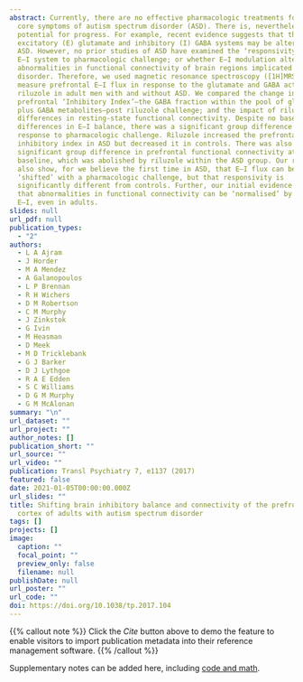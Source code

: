 ```yaml
---
abstract: Currently, there are no effective pharmacologic treatments for the
  core symptoms of autism spectrum disorder (ASD). There is, nevertheless,
  potential for progress. For example, recent evidence suggests that the
  excitatory (E) glutamate and inhibitory (I) GABA systems may be altered in
  ASD. However, no prior studies of ASD have examined the ‘responsivity’ of the
  E–I system to pharmacologic challenge; or whether E–I modulation alters
  abnormalities in functional connectivity of brain regions implicated in the
  disorder. Therefore, we used magnetic resonance spectroscopy ([1H]MRS) to
  measure prefrontal E–I flux in response to the glutamate and GABA acting drug
  riluzole in adult men with and without ASD. We compared the change in
  prefrontal ‘Inhibitory Index’—the GABA fraction within the pool of glutamate
  plus GABA metabolites—post riluzole challenge; and the impact of riluzole on
  differences in resting-state functional connectivity. Despite no baseline
  differences in E–I balance, there was a significant group difference in
  response to pharmacologic challenge. Riluzole increased the prefrontal cortex
  inhibitory index in ASD but decreased it in controls. There was also a
  significant group difference in prefrontal functional connectivity at
  baseline, which was abolished by riluzole within the ASD group. Our results
  also show, for we believe the first time in ASD, that E–I flux can be
  ‘shifted’ with a pharmacologic challenge, but that responsivity is
  significantly different from controls. Further, our initial evidence suggests
  that abnormalities in functional connectivity can be ‘normalised’ by targeting
  E–I, even in adults.
slides: null
url_pdf: null
publication_types:
  - "2"
authors:
  - L A Ajram
  - J Horder
  - M A Mendez
  - A Galanopoulos
  - L P Brennan
  - R H Wichers
  - D M Robertson
  - C M Murphy
  - J Zinkstok
  - G Ivin
  - M Heasman
  - D Meek
  - M D Tricklebank
  - G J Barker
  - D J Lythgoe
  - R A E Edden
  - S C Williams
  - D G M Murphy
  - G M McAlonan
summary: "\n"
url_dataset: ""
url_project: ""
author_notes: []
publication_short: ""
url_source: ""
url_video: ""
publication: Transl Psychiatry 7, e1137 (2017)
featured: false
date: 2021-01-05T00:00:00.000Z
url_slides: ""
title: Shifting brain inhibitory balance and connectivity of the prefrontal
  cortex of adults with autism spectrum disorder
tags: []
projects: []
image:
  caption: ""
  focal_point: ""
  preview_only: false
  filename: null
publishDate: null
url_poster: ""
url_code: ""
doi: https://doi.org/10.1038/tp.2017.104
---
```


{{% callout note %}}
Click the _Cite_ button above to demo the feature to enable visitors to import publication metadata into their reference management software.
{{% /callout %}}

Supplementary notes can be added here, including [code and math](https://wowchemy.com/docs/content/writing-markdown-latex/).
